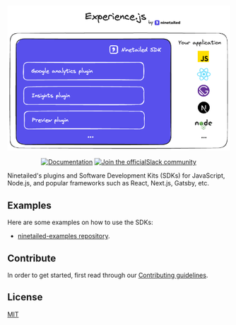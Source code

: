 <!-- # Experience.js -->
<!-- <p align="center">
  <a href="https://ninetailed.io" target="blank"><img src="./docs/images/9t-logo.svg" width="120" alt="Ninetailed Logo" /></a>
</p> -->

<p align="center">
  <a href="https://ninetailed.io" target="blank"><img src="./docs/images/experiencejs-github.png" alt="Ninetailed diagram" /></a>
</p>

<p align="center">
<a href="https://docs.ninetailed.io/" target="_blank"><img src="https://img.shields.io/badge/%F0%9F%93%96-Documentation-green.svg" alt="Documentation"/></a>
<a href="ninetailed-community.slack.com" target="_blank"><img src="https://img.shields.io/badge/Slack-Ninetailed%20Community-blue.svg" alt="Join the officialSlack community"/>
</a>
</p>

Ninetailed's plugins and Software Development Kits (SDKs) for JavaScript, Node.js, and popular frameworks such as React, Next.js, Gatsby, etc.

## Examples

Here are some examples on how to use the SDKs:

- [ninetailed-examples repository](https://github.com/ninetailed-inc/ninetailed-examples).

## Contribute

In order to get started, first read through our [Contributing guidelines](./CONTRIBUTING.md).

## License

[MIT](./LICENSE)
